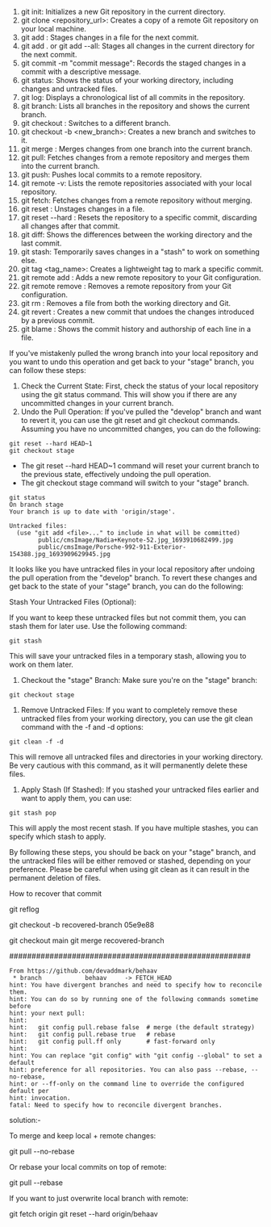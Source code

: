 1. git init: Initializes a new Git repository in the current directory.
2. git clone <repository_url>: Creates a copy of a remote Git repository on your local machine.
3. git add <file>: Stages changes in a file for the next commit.
4. git add . or git add --all: Stages all changes in the current directory for the next commit.
5. git commit -m "commit message": Records the staged changes in a commit with a descriptive message.
6. git status: Shows the status of your working directory, including changes and untracked files.
7. git log: Displays a chronological list of all commits in the repository.
8. git branch: Lists all branches in the repository and shows the current branch.
9. git checkout <branch>: Switches to a different branch.
10. git checkout -b <new_branch>: Creates a new branch and switches to it.
11. git merge <branch>: Merges changes from one branch into the current branch.
12. git pull: Fetches changes from a remote repository and merges them into the current branch.
13. git push: Pushes local commits to a remote repository.
14. git remote -v: Lists the remote repositories associated with your local repository.
15. git fetch: Fetches changes from a remote repository without merging.
16. git reset <file>: Unstages changes in a file.
17. git reset --hard <commit>: Resets the repository to a specific commit, discarding all changes after that commit.
18. git diff: Shows the differences between the working directory and the last commit.
19. git stash: Temporarily saves changes in a "stash" to work on something else.
20. git tag <tag_name>: Creates a lightweight tag to mark a specific commit.
21. git remote add <name> <url>: Adds a new remote repository to your Git configuration.
22. git remote remove <name>: Removes a remote repository from your Git configuration.
23. git rm <file>: Removes a file from both the working directory and Git.
24. git revert <commit>: Creates a new commit that undoes the changes introduced by a previous commit.
25. git blame <file>: Shows the commit history and authorship of each line in a file.



If you've mistakenly pulled the wrong branch into your local repository and you want to undo this operation and get back to your "stage" branch, you can follow these steps:

1. Check the Current State:
   First, check the status of your local repository using the git status command. This will show you if there are any uncommitted changes in your current branch.
2. Undo the Pull Operation:
   If you've pulled the "develop" branch and want to revert it, you can use the git reset and git checkout commands. Assuming you have no uncommitted changes, you can do the following:
```
git reset --hard HEAD~1
git checkout stage
```

- The git reset --hard HEAD~1 command will reset your current branch to the previous state, effectively undoing the pull operation.
- The git checkout stage command will switch to your "stage" branch.






```
git status
On branch stage
Your branch is up to date with 'origin/stage'.

Untracked files:
  (use "git add <file>..." to include in what will be committed)
        public/cmsImage/Nadia+Keynote-52.jpg_1693910682499.jpg
        public/cmsImage/Porsche-992-911-Exterior-154388.jpg_1693909629945.jpg
```

It looks like you have untracked files in your local repository after undoing the pull operation from the "develop" branch. To revert these changes and get back to the state of your "stage" branch, you can do the following:

Stash Your Untracked Files (Optional):

If you want to keep these untracked files but not commit them, you can stash them for later use. Use the following command:
```
git stash
```

This will save your untracked files in a temporary stash, allowing you to work on them later.

1. Checkout the "stage" Branch:
   Make sure you're on the "stage" branch:
```
git checkout stage
```

1. Remove Untracked Files:
   If you want to completely remove these untracked files from your working directory, you can use the git clean command with the -f and -d options:
```
git clean -f -d
```

This will remove all untracked files and directories in your working directory. Be very cautious with this command, as it will permanently delete these files.

1. Apply Stash (If Stashed):
   If you stashed your untracked files earlier and want to apply them, you can use:
```
git stash pop
```

This will apply the most recent stash. If you have multiple stashes, you can specify which stash to apply.

By following these steps, you should be back on your "stage" branch, and the untracked files will be either removed or stashed, depending on your preference. Please be careful when using git clean as it can result in the permanent deletion of files.


How to recover that commit

git reflog

git checkout -b recovered-branch 05e9e88

git checkout main
git merge recovered-branch



######################################################

```
From https://github.com/devaddmark/behaav
 * branch            behaav     -> FETCH_HEAD
hint: You have divergent branches and need to specify how to reconcile them.
hint: You can do so by running one of the following commands sometime before
hint: your next pull:
hint: 
hint:   git config pull.rebase false  # merge (the default strategy)
hint:   git config pull.rebase true   # rebase
hint:   git config pull.ff only       # fast-forward only
hint: 
hint: You can replace "git config" with "git config --global" to set a default
hint: preference for all repositories. You can also pass --rebase, --no-rebase,
hint: or --ff-only on the command line to override the configured default per
hint: invocation.
fatal: Need to specify how to reconcile divergent branches.
```

solution:-

To merge and keep local + remote changes:

git pull --no-rebase

Or rebase your local commits on top of remote:

git pull --rebase

If you want to just overwrite local branch with remote:

git fetch origin
git reset --hard origin/behaav